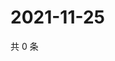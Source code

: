 # 2021-11-25

共 0 条

<!-- BEGIN WEIBO -->
<!-- 最后更新时间 Thu Nov 25 2021 18:09:31 GMT+0800 (China Standard Time) -->

<!-- END WEIBO -->
